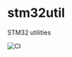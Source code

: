 stm32util
=========

STM32 utilities

![CI](https://github.com/ayberkozgur/stm32util/actions/workflows/ci.yml/badge.svg)

